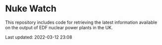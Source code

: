 # Nuke Watch

This repository includes code for retrieving the latest information available on the output of EDF nuclear power plants in the UK.

Last updated: 2022-03-12 23:08